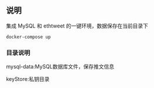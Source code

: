 ## 说明

集成 MySQL 和 ethtweet 的一键环境，数据保存在当前目录下

```
docker-compose up
```

### 目录说明

mysql-data:MySQL数据库文件，保存推文信息

keyStore:私钥目录